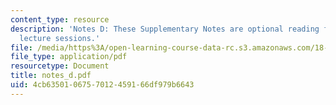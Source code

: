 ```yaml
---
content_type: resource
description: 'Notes D: These Supplementary Notes are optional reading for the corresponding
  lecture sessions.'
file: /media/https%3A/open-learning-course-data-rc.s3.amazonaws.com/18-901-introduction-to-topology-fall-2004/4cb6350106757012459166df979b6643_notes_d.pdf
file_type: application/pdf
resourcetype: Document
title: notes_d.pdf
uid: 4cb63501-0675-7012-4591-66df979b6643
---
```

